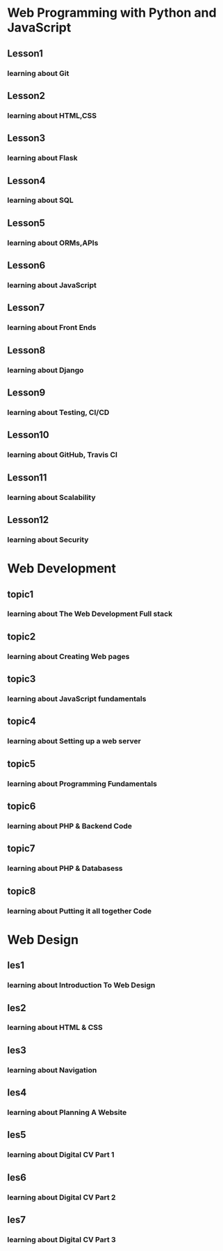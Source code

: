# Web Programming with Python and JavaScript
<html>
  <h2>Lesson1</h2>
  <h3>learning about Git </h3>
  <h2>Lesson2</h2>
  <h3>learning about HTML,CSS </h3>
  <h2>Lesson3</h2>
  <h3>learning about Flask </h3>
  <h2>Lesson4</h2>
  <h3>learning about SQL </h3>
  <h2>Lesson5</h2>
  <h3>learning about ORMs,APIs </h3>
  <h2>Lesson6</h2>
  <h3>learning about JavaScript </h3>
  <h2>Lesson7</h2>
  <h3>learning about Front Ends</h3>
  <h2>Lesson8</h2>
  <h3>learning about Django</h3>
   <h2>Lesson9</h2>
  <h3>learning about Testing, CI/CD</h3>
    <h2>Lesson10</h2>
  <h3>learning about GitHub, Travis CI</h3>
   <h2>Lesson11</h2>
  <h3>learning about Scalability</h3>
  <h2>Lesson12</h2>
  <h3>learning about Security</h3>
  
  <h1> Web Development</h1>
 
  <h2>topic1</h2>
  <h3>learning about The Web Development Full stack</h3>
  <h2>topic2</h2>
  <h3>learning about Creating Web pages</h3>
  <h2>topic3</h2>
  <h3>learning about JavaScript fundamentals</h3>
  <h2>topic4</h2>
  <h3>learning about 	Setting up a web server</h3>
  <h2>topic5</h2>
  <h3>learning about Programming Fundamentals</h3>
  <h2>topic6</h2>
  <h3>learning about 	PHP & Backend Code</h3>
  <h2>topic7</h2>
  <h3>learning about PHP & Databasess</h3>
  <h2>topic8</h2>
  <h3>learning about 	Putting it all together Code</h3>
  
  <h1> Web Design</h1>
  
   <h2>les1</h2>
  <h3>learning about 	Introduction To Web Design</h3>
  <h2>les2</h2>
  <h3>learning about 	HTML & CSS</h3>
  <h2>les3</h2>
  <h3>learning about 	Navigation</h3>
  <h2>les4</h2>
  <h3>learning about 	Planning A Website</h3>
  <h2>les5</h2>
  <h3>learning about 	Digital CV Part 1</h3>
   <h2>les6</h2>
  <h3>learning about 	Digital CV Part 2</h3>
  <h2>les7</h2>
  <h3>learning about 	Digital CV Part 3</h3>
  
  </html>
  




